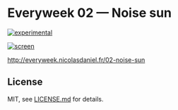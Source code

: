 # Everyweek 02 — Noise sun

[![experimental](http://badges.github.io/stability-badges/dist/experimental.svg)](http://github.com/badges/stability-badges)

[![screen](http://everyweek.nicolasdaniel.fr/02-noise-sun/assets/github.jpg)](http://everyweek.nicolasdaniel.fr/02-noise-sun)

http://everyweek.nicolasdaniel.fr/02-noise-sun

## License

MIT, see [LICENSE.md](http://github.com/nicolas-daniel/noise-sun/blob/master/LICENSE.md) for details.

